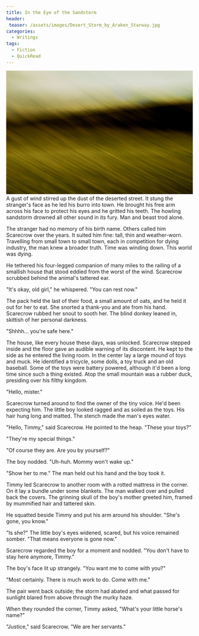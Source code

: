 ```yaml
---
title: In the Eye of the Sandstorm
header:
 teaser: /assets/images/Desert_Storm_by_Araken_Starway.jpg
categories:
  - Writings
tags:
  - Fiction
  - QuickRead
---
```

<img src="/assets/images/Desert_Storm_by_Araken_Starway.jpg">A gust of wind stirred up the dust of the deserted street. It stung the stranger's face as he led his burro into town. He brought his free arm across his face to protect his eyes and he gritted his teeth. The howling sandstorm drowned all other sound in its fury. Man and beast trod alone.

The stranger had no memory of his birth name. Others called him Scarecrow over the years. It suited him fine: tall, thin and weather-worn. Travelling from small town to small town, each in competition for dying industry, the man knew a broader truth. Time was winding down. This world was dying.

He tethered his four-legged companion of many miles to the railing of a smallish house that stood eddied from the worst of the wind. Scarecrow scrubbed behind the animal's tattered ear.

"It's okay, old girl," he whispered. "You can rest now."

The pack held the last of their food, a small amount of oats, and he held it out for her to eat. She snorted a thank-you and ate from his hand. Scarecrow rubbed her snout to sooth her. The blind donkey leaned in, skittish of her personal darkness.

"Shhhh... you're safe here."

The house, like every house these days, was unlocked. Scarecrow stepped inside and the floor gave an audible warning of its discontent. He kept to the side as he entered the living room. In the center lay a large mound of toys and muck. He identified a tricycle, some dolls, a toy truck and an old baseball. Some of the toys were battery powered, although it'd been a long time since such a thing existed. Atop the small mountain was a rubber duck, presiding over his filthy kingdom.

"Hello, mister."

Scarecrow turned around to find the owner of the tiny voice. He'd been expecting him. The little boy looked ragged and as soiled as the toys. His hair hung long and matted. The stench made the man's eyes water.

"Hello, Timmy," said Scarecrow. He pointed to the heap. "These your toys?"

"They're my special things."

"Of course they are. Are you by yourself?"

The boy nodded. "Uh-huh. Mommy won't wake up."

"Show her to me." The man held out his hand and the boy took it.

Timmy led Scarecrow to another room with a rotted mattress in the corner. On it lay a bundle under some blankets. The man walked over and pulled back the covers. The grinning skull of the boy's mother greeted him, framed by mummified hair and tattered skin.

He squatted beside Timmy and put his arm around his shoulder. "She's gone, you know."

"Is she?" The little boy's eyes widened, scared, but his voice remained somber. "That means everyone is gone now."

Scarecrow regarded the boy for a moment and nodded. "You don't have to stay here anymore, Timmy."

The boy's face lit up strangely. "You want me to come with you?"

"Most certainly. There is much work to do. Come with me."

The pair went back outside; the storm had abated and what passed for sunlight blared from above through the murky haze.

When they rounded the corner, Timmy asked, "What's your little horse's name?"

"Justice," said Scarecrow. "We are her servants."